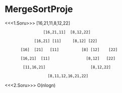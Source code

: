 # MergeSortProje
<<<1.Soru>>>
                      [16,21,11,8,12,22] 
                      
                     [16,21,11]  [8,12,22]

                 [16,21] [11]     [8,12] [22]

           [16]  [21]   [11]          [8] [12]    [22]

           [16,21]  [11]                [8,12]   [22]

            [11,16,21]                    [8,12,22]

                       [8,11,12,16,21,22]
                       
<<<2.Soru>>>
O(nlogn)
